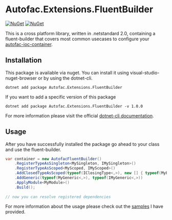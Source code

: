 # Autofac.Extensions.FluentBuilder

[![NuGet](https://img.shields.io/nuget/dt/Autofac.Extensions.FluentBuilder.svg)](https://www.nuget.org/packages/Autofac.Extensions.FluentBuilder) 
[![NuGet](https://img.shields.io/nuget/vpre/Autofac.Extensions.FluentBuilder.svg)](https://www.nuget.org/packages/Autofac.Extensions.FluentBuilder)

This is a cross platform library, written in .netstandard 2.0, containing a fluent-builder that covers most common usecases to configure your [autofac-ioc-container](https://autofac.org/).

## Installation

This package is available via nuget. You can install it using visual-studio-nuget-browser or by using the dotnet-cli.

```
dotnet add package Autofac.Extensions.FluentBuilder
```

If you want to add a specific version of this package

```
dotnet add package Autofac.Extensions.FluentBuilder -v 1.0.0
```

For more information please visit the official [dotnet-cli documentation](https://docs.microsoft.com/en-us/dotnet/core/tools/dotnet-add-package).

## Usage

After you have successfully installed the package go ahead to your class and use the fluent-builder.

```c#
var container = new AutofacFluentBuilder()
    .RegisterTypeAsSingleton<MySingleton, IMySingleton>()
    .RegisterTypeAsScoped<MyScoped, IMyScoped>()
    .AddClosedTypeAsScoped(typeof(IClosingType<,>), new [] { typeof(MyProgram).Assembly })
    .AddGeneric(typeof(MyGeneric<,>), typeof(IMyGeneric<,>))
    .ApplyModule<MyModule>()
    .Build();
    
// now you can resolve registered dependencies

```

For more information about the usage please check out the [samples](https://github.com/cleancodelabs/Autofac.Extensions.FluentBuilder/tree/master/samples) I have provided.